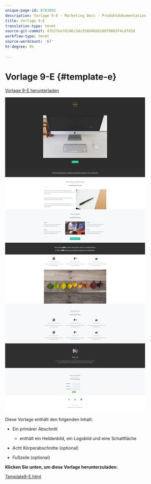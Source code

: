 ```yaml
---
unique-page-id: 8783993
description: Vorlage 9-E - Marketing Docs - Produktdokumentation
title: Vorlage 9-E
translation-type: tm+mt
source-git-commit: 47b2fee7d146c3dc558d4bbb10070683f4cdfd3d
workflow-type: tm+mt
source-wordcount: '67'
ht-degree: 0%

---
```



# Vorlage 9-E {#template-e}

[Vorlage 9-E herunterladen](http://docs.marketo.com/download/attachments/8783993/template-9e.html?version=2&amp;modificationdate=1438210788000&amp;api=v2)

![](assets/image2015-7-28-15-3a33-3a3.png)

Diese Vorlage enthält den folgenden Inhalt:

* Ein primärer Abschnitt

   * enthält ein Heldenbild, ein Logobild und eine Schaltfläche

* Acht Körperabschnitte (optional)
* Fußzeile (optional)

**Klicken Sie unten, um diese Vorlage herunterzuladen:**

[Template9-E.html](http://docs.marketo.com/download/attachments/8783993/template-9e.html?version=2&amp;modificationdate=1438210788000&amp;api=v2)
